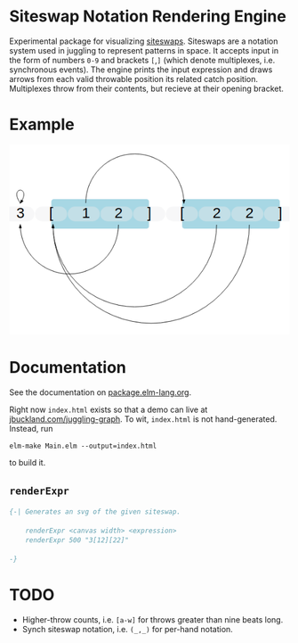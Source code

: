 # Siteswap Notation Rendering Engine 

Experimental package for visualizing
[siteswaps](https://en.wikipedia.org/wiki/Siteswap).  Siteswaps are a notation
system used in juggling to represent patterns in space.  It accepts input in the
form of numbers `0-9` and brackets `[`,`]` (which denote multiplexes, i.e.
synchronous events). The engine prints the input expression and draws arrows
from each valid throwable position its related catch position. Multiplexes throw
from their contents, but recieve at their opening bracket.

# Example
![Example](example.png)

# Documentation
See the documentation on
[package.elm-lang.org](http://package.elm-lang.org/packages/ambuc/juggling-graph/latest).

Right now `index.html` exists so that a demo can live at
[jbuckland.com/juggling-graph](http://jbuckland.com/juggling-graph/). To wit,
`index.html` is not hand-generated. Instead, run 

    elm-make Main.elm --output=index.html

to build it.

## `renderExpr`

```elm
{-| Generates an svg of the given siteswap.

    renderExpr <canvas width> <expression>
    renderExpr 500 "3[12][22]"

-}
```

# TODO
 - Higher-throw counts, i.e. `[a-w]` for throws greater than nine beats long.
 - Synch siteswap notation, i.e. `(_,_)` for per-hand notation.
